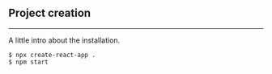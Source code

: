 
## Project creation
***
A little intro about the installation. 
```
$ npx create-react-app .
$ npm start
```

